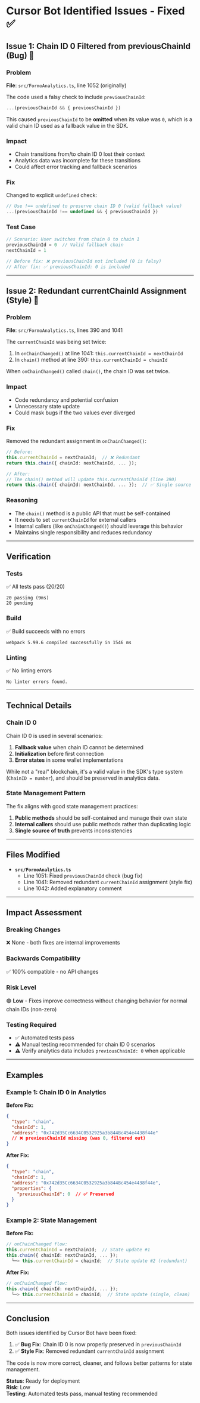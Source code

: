 # Cursor Bot Identified Issues - Fixed ✅

## Issue 1: Chain ID 0 Filtered from previousChainId (Bug) 🐛

### Problem
**File**: `src/FormoAnalytics.ts`, line 1052 (originally)

The code used a falsy check to include `previousChainId`:
```typescript
...(previousChainId && { previousChainId })
```

This caused `previousChainId` to be **omitted** when its value was `0`, which is a valid chain ID used as a fallback value in the SDK.

### Impact
- Chain transitions from/to chain ID 0 lost their context
- Analytics data was incomplete for these transitions
- Could affect error tracking and fallback scenarios

### Fix
Changed to explicit `undefined` check:
```typescript
// Use !== undefined to preserve chain ID 0 (valid fallback value)
...(previousChainId !== undefined && { previousChainId })
```

### Test Case
```typescript
// Scenario: User switches from chain 0 to chain 1
previousChainId = 0  // Valid fallback chain
nextChainId = 1

// Before fix: ❌ previousChainId not included (0 is falsy)
// After fix: ✅ previousChainId: 0 is included
```

---

## Issue 2: Redundant currentChainId Assignment (Style) 🎨

### Problem
**File**: `src/FormoAnalytics.ts`, lines 390 and 1041

The `currentChainId` was being set twice:
1. In `onChainChanged()` at line 1041: `this.currentChainId = nextChainId`
2. In `chain()` method at line 390: `this.currentChainId = chainId`

When `onChainChanged()` called `chain()`, the chain ID was set twice.

### Impact
- Code redundancy and potential confusion
- Unnecessary state update
- Could mask bugs if the two values ever diverged

### Fix
Removed the redundant assignment in `onChainChanged()`:
```typescript
// Before:
this.currentChainId = nextChainId;  // ❌ Redundant
return this.chain({ chainId: nextChainId, ... });

// After:
// The chain() method will update this.currentChainId (line 390)
return this.chain({ chainId: nextChainId, ... });  // ✅ Single source of truth
```

### Reasoning
- The `chain()` method is a public API that must be self-contained
- It needs to set `currentChainId` for external callers
- Internal callers (like `onChainChanged()`) should leverage this behavior
- Maintains single responsibility and reduces redundancy

---

## Verification

### Tests
✅ All tests pass (20/20)
```
20 passing (9ms)
20 pending
```

### Build
✅ Build succeeds with no errors
```
webpack 5.99.6 compiled successfully in 1546 ms
```

### Linting
✅ No linting errors
```
No linter errors found.
```

---

## Technical Details

### Chain ID 0
Chain ID 0 is used in several scenarios:
1. **Fallback value** when chain ID cannot be determined
2. **Initialization** before first connection
3. **Error states** in some wallet implementations

While not a "real" blockchain, it's a valid value in the SDK's type system (`ChainID = number`), and should be preserved in analytics data.

### State Management Pattern
The fix aligns with good state management practices:
1. **Public methods** should be self-contained and manage their own state
2. **Internal callers** should use public methods rather than duplicating logic
3. **Single source of truth** prevents inconsistencies

---

## Files Modified

- **`src/FormoAnalytics.ts`**
  - Line 1051: Fixed `previousChainId` check (bug fix)
  - Line 1041: Removed redundant `currentChainId` assignment (style fix)
  - Line 1042: Added explanatory comment

---

## Impact Assessment

### Breaking Changes
❌ None - both fixes are internal improvements

### Backwards Compatibility
✅ 100% compatible - no API changes

### Risk Level
🟢 **Low** - Fixes improve correctness without changing behavior for normal chain IDs (non-zero)

### Testing Required
- ✅ Automated tests pass
- ⚠️ Manual testing recommended for chain ID 0 scenarios
- ⚠️ Verify analytics data includes `previousChainId: 0` when applicable

---

## Examples

### Example 1: Chain ID 0 in Analytics

**Before Fix:**
```json
{
  "type": "chain",
  "chainId": 1,
  "address": "0x742d35Cc6634C0532925a3b844Bc454e4438f44e"
  // ❌ previousChainId missing (was 0, filtered out)
}
```

**After Fix:**
```json
{
  "type": "chain",
  "chainId": 1,
  "address": "0x742d35Cc6634C0532925a3b844Bc454e4438f44e",
  "properties": {
    "previousChainId": 0  // ✅ Preserved
  }
}
```

### Example 2: State Management

**Before Fix:**
```typescript
// onChainChanged flow:
this.currentChainId = nextChainId;  // State update #1
this.chain({ chainId: nextChainId, ... });
  └─> this.currentChainId = chainId;  // State update #2 (redundant)
```

**After Fix:**
```typescript
// onChainChanged flow:
this.chain({ chainId: nextChainId, ... });
  └─> this.currentChainId = chainId;  // State update (single, clean)
```

---

## Conclusion

Both issues identified by Cursor Bot have been fixed:

1. ✅ **Bug Fix**: Chain ID 0 is now properly preserved in `previousChainId`
2. ✅ **Style Fix**: Removed redundant `currentChainId` assignment

The code is now more correct, cleaner, and follows better patterns for state management.

**Status**: Ready for deployment  
**Risk**: Low  
**Testing**: Automated tests pass, manual testing recommended

